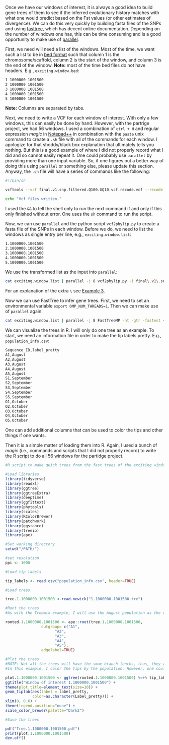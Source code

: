 Once we have our windows of interest, it is always a good idea to build gene trees of them to see if the inferred evolutionary history matches with what one would predict based on the Fst values (or other estimates of divergence). We can do this very quickly by building fasta files of the SNPs and using [fasttree](http://www.microbesonline.org/fasttree/), which has decent online documentation. Depending on the number of windows one has, this can be time consuming and is a good opportunity to make use of [parallel](https://www.gnu.org/software/parallel/sphinx.html).

First, we need will need a list of the windows. Most of the time, we want such a list to be in [bed format](https://en.wikipedia.org/wiki/BED_(file_format)) such that column 1 is the chromosome/scaffold, column 2 is the start of the window, and column 3 is the end of the window. **Note:** most of the time bed files do not have headers. E.g., `exciting.window.bed`:
```bash
1 1000000 1001500
2 1000000 1001500
3 1000000 1001500
4 1000000 1001500
5 1000000 1001500
```
**Note:** Columns are separated by tabs.

Next, we need to write a VCF for each window of interest. With only a few windows, this can easily be done by hand. However, with the partrige project, we had 56 windows. I used a combination of `ctrl + H` and regular expression *magic* in [Notepad++](https://notepad-plus-plus.org/) in combination with the `paste` unix command to create a `.sh` file with all of the commands for each window. I apologize for that shoddy/black box explanation that ultimately tells you nothing. But this is a good example of where I did not properly record what I did and so cannot easily repeat it. One could probably use `parallel` by providing more than one input variable. So, if one figures out a better way of doing this using `parallel` or something else, please update this section. Anyway, the `.sh` file will have a series of commands like the following:
```bash
#!/bin/sh

vcftools --vcf final.v1.snp.filtered.Q100.GQ10.vcf.recode.vcf --recode --out final.v1.snp.filtered.Q100.GQ10.scaff.1.1000000.1001500 --chr 1 --from-bp 1000000 --to-bp 1001500 &&

echo "Vcf files written."
```
I used the `&&` to tell the shell only to run the next command if and only if this only finished without error. One uses the `sh` command to run the script.

Now, we can use `parallel` and the python script `vcf2phylip.py` to create a fasta file of the SNPs in each window. Before we do, we need to list the windows as single entry per line, e.g., `exciting.window.list`:
```bash
1.1000000.1001500
2.1000000.1001500
3.1000000.1001500
4.1000000.1001500
5.1000000.1001500
```
We use the transformed list as the input into `parallel`:
```bash
cat exciting.window.list | parallel -j 8 vcf2phylip.py -i final\.v1\.snp\.filtered\.Q100\.GQ10\.scaff\.{1}\.recode\.vcf --phylip-disable -f --output-folder \/PATH\/fasttree\/ --output-prefix {1}
```
For an explanation of the extra `\` see [Example 3](https://github.com/wjdavis90/Omics_lab_server/blob/main/tutorials/parallel_examples.md#example-3).

Now we can use FastTree to infer gene trees. First, we need to set an environmental variable `export OMP_NUM_THREADS=1`. Then we can make use of `parallel` again.
```bash
cat exciting.window.list | parallel -j 8 FastTreeMP -nt -gtr -fastest {1}\.min4\.fasta \> {1}\.tre 2\> {1}\.log
```

We can visualize the trees in R. I will only do one tree as an example. To start, we need an information file in order to make the tip labels pretty. E.g., `population_info.csv`:
```bash
Sequence_ID,label_pretty
A1,August
A2,August
A3,August
A4,August
A5,August
S1,September
S2,September
S3,September
S4,September
S5,September
O1,October
O2,October
O3,October
O4,October
O5,October
```
One can add additional columns that can be used to color the tips and other things if one wants.

Then it is a simple matter of loading them into R. Again, I used a bunch of *magic* (i.e., commands and scripts that I did not properly record) to write the R script to do all 56 windows for the partidge project.
```R
#R script to make quick trees from the fast trees of the exciting windows

#Load libraries
library(tidyverse)
library(readxl)
library(ggtree)
library(ggtreeExtra)
library(deeptime)
library(ggfittext)
library(phytools)
library(scales)
library(RColorBrewer)
library(patchwork)
library(ggstance)
library(treeio)
library(ape)

#Set working directory
setwd("/PATH/")

#set resolution
ppi <- 1000

#Load tip labels

tip_labels <- read.csv("population_info.csv", header=TRUE)

#Load trees

tree.1.1000000.1001500 <-read.newick("1.1000000.1001500.tre")

#Root the trees
#As with the Treemix example, I will use the August population as the outgroup.

rooted.1.1000000.1001500 <- ape::root(tree.1.1000000.1001500,
				outgroup= c("A1",
                      "A2",
                      "A3",
                      "A4",
                      "A5"),
				edgelabel=TRUE)

#Plot the trees
#NOTE: Not all the trees will have the smae branch lenths, thus, they will not all need the same plotting window size. After plotting and saving everything, it is a good idea to go through the results and see which trees you will need to change the xlim(,) values for in order for them to print nicely.
#In this example, I color the tips by the population. However, one could add other columns to the info file (e.g., Sex, Diet, Habitat) and color by those instead.

plot.1.1000000.1001500 <- ggtree(rooted.1.1000000.1001500) %<+% tip_labels +
ggtitle("Window of interest 1.1000000.1001500") +
theme(plot.title=element_text(size=10)) +
geom_tiplab(aes(label = label_pretty,
			color=as.character(Label_pretty))) +
xlim(0, 0.6) +
theme(legend.position="none") +
scale_color_brewer(palette="Dark2")

#Save the trees

pdf("Tree.1.1000000.1001500.pdf")
print(plot.1.1000000.1001500)
dev.off()
```
